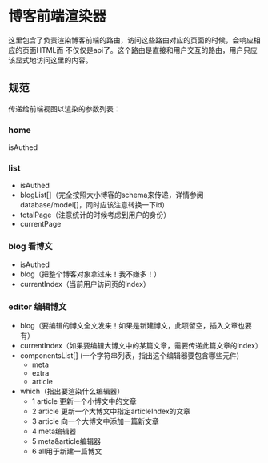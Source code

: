 # 博客前端渲染器
这里包含了负责渲染博客前端的路由，访问这些路由对应的页面的时候，会响应相应的页面HTML而
不仅仅是api了。这个路由是直接和用户交互的路由，用户只应该显式地访问这里的内容。

## 规范
传递给前端视图以渲染的参数列表：

### home
isAuthed

### list
- isAuthed
- blogList[]（完全按照大小博客的schema来传递，详情参阅database/model[]，同时应该注意转换一下id）
- totalPage（注意统计的时候考虑到用户的身份）
- currentPage

### blog 看博文
- isAuthed
- blog（把整个博客对象拿过来！我不嫌多！）
- currentIndex（当前用户访问页的index）

### editor 编辑博文
- blog（要编辑的博文全文发来！如果是新建博文，此项留空，插入文章也要有）
- currentIndex（如果要编辑大博文中的某篇文章，需要传递此篇文章的index）
- componentsList[] (一个字符串列表，指出这个编辑器要包含哪些元件)
    - meta
    - extra
    - article
- which（指出要渲染什么编辑器）
    - 1 article 更新一个小博文中的文章
    - 2 article 更新一个大博文中指定articleIndex的文章
    - 3 article 向一个大博文中添加一篇新文章
    - 4 meta编辑器
    - 5 meta&article编辑器
    - 6 all用于新建一篇博文

